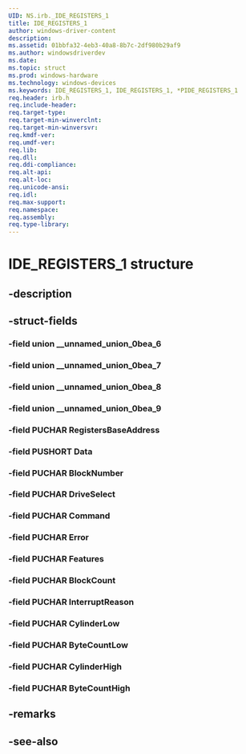 ```yaml
---
UID: NS.irb._IDE_REGISTERS_1
title: IDE_REGISTERS_1
author: windows-driver-content
description: 
ms.assetid: 01bbfa32-4eb3-40a8-8b7c-2df980b29af9
ms.author: windowsdriverdev
ms.date: 
ms.topic: struct
ms.prod: windows-hardware
ms.technology: windows-devices
ms.keywords: IDE_REGISTERS_1, IDE_REGISTERS_1, *PIDE_REGISTERS_1
req.header: irb.h
req.include-header:
req.target-type:
req.target-min-winverclnt:
req.target-min-winversvr:
req.kmdf-ver:
req.umdf-ver:
req.lib:
req.dll:
req.ddi-compliance:
req.alt-api:
req.alt-loc:
req.unicode-ansi:
req.idl:
req.max-support:
req.namespace:
req.assembly:
req.type-library:
---
```


# IDE_REGISTERS_1 structure

## -description



## -struct-fields

### -field union __unnamed_union_0bea_6			
 	
### -field union __unnamed_union_0bea_7			
 	
### -field union __unnamed_union_0bea_8			
 	
### -field union __unnamed_union_0bea_9			
 	
### -field PUCHAR RegistersBaseAddress			
 	
### -field PUSHORT Data			
 	
### -field PUCHAR BlockNumber			
 	
### -field PUCHAR DriveSelect			
 	
### -field PUCHAR Command			
 	
### -field PUCHAR Error			
 	
### -field PUCHAR Features			
 	
### -field PUCHAR BlockCount			
 	
### -field PUCHAR InterruptReason			
 	
### -field PUCHAR CylinderLow			
 	
### -field PUCHAR ByteCountLow			
 	
### -field PUCHAR CylinderHigh			
 	
### -field PUCHAR ByteCountHigh			
 	
## -remarks

## -see-also